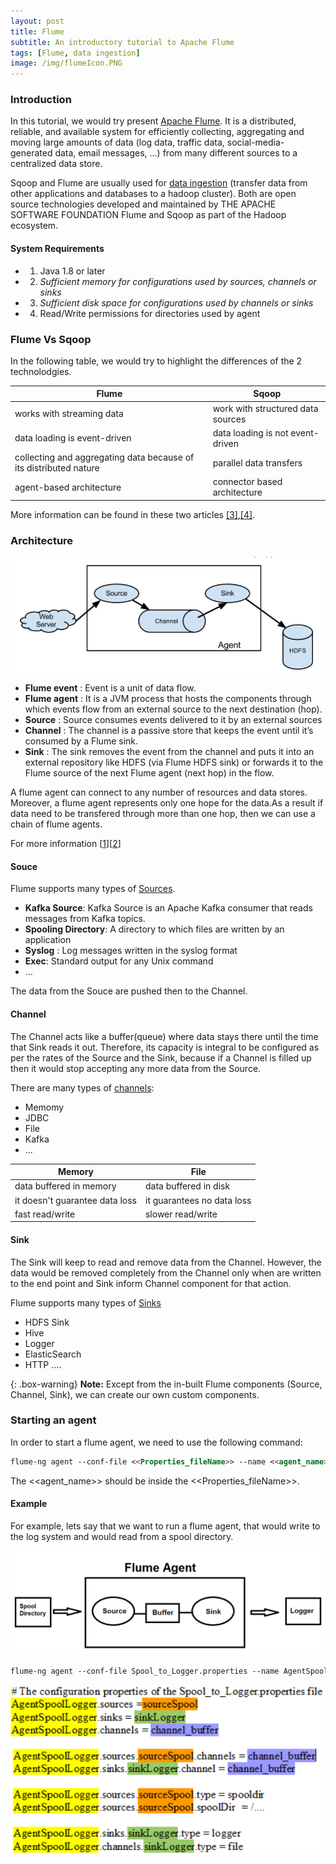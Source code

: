 ```yaml
---
layout: post
title: Flume 
subtitle: An introductory tutorial to Apache Flume
tags: [Flume, data ingestion]
image: /img/flumeIcon.PNG
---
```


### Introduction

In this tutorial, we would try present [Apache Flume](https://flume.apache.org/FlumeUserGuide.html). It is a distributed, reliable, and available system for efficiently collecting, aggregating and moving large amounts of data (log data, traffic data, social-media-generated data, email messages, ...) from many different sources to a centralized data store.

Sqoop and Flume are usually used for [data ingestion](https://whatis.techtarget.com/definition/data-ingestion) (transfer data from other applications and databases to a hadoop cluster). Both are open source technologies developed and maintained by THE APACHE SOFTWARE FOUNDATION Flume and Sqoop as part of the Hadoop ecosystem.

#### System Requirements
- 1) Java 1.8 or later 
- 2) _Sufficient memory for configurations used by sources, channels or sinks_ 
- 3)  _Sufficient disk space for configurations used by channels or sinks_ 
- 4) Read/Write permissions for directories used by agent 

### Flume Vs Sqoop

In the following table, we would try to highlight the differences of the 2 technolodgies.

| Flume | Sqoop | 
|-------|--------|
| works with streaming data | work with structured data sources |
| data loading is event-driven | data loading is not event-driven| 
| collecting and aggregating data because of its distributed nature | parallel data transfers  |
| agent-based architecture |  connector based architecture  |

More information can be found in these two articles [[3]](https://data-flair.training/blogs/apache-sqoop-vs-flume/),[[4]](https://www.dezyre.com/article/sqoop-vs-flume-battle-of-the-hadoop-etl-tools-/176).

### Architecture

![useful image](/assets/flumeDataFlow.PNG)

- **Flume event** : Event is a unit of data flow.
- **Flume agent** : It is a JVM process that hosts the components through which events flow from an external source to the next destination (hop).
- **Source** : Source consumes events delivered to it by an external sources
- **Channel** : The channel is a passive store that keeps the event until it’s consumed by a Flume sink.
- **Sink** : The sink removes the event from the channel and puts it into an external repository like HDFS (via Flume HDFS sink) or forwards it to the Flume source of the next Flume agent (next hop) in the flow.

A flume agent can connect to any number of resources and data stores. Moreover, a flume agent represents only one hope for the data.As a result if data need to be transfered through more than one hop, then we can use a chain of flume agents.

For more information [[1](https://blogs.apache.org/flume/entry/flume_ng_architecture)][[2](https://blog.cloudera.com/blog/2011/12/apache-flume-architecture-of-flume-ng-2/)]

#### Souce
Flume supports many types of [Sources](https://flume.apache.org/releases/content/1.9.0/FlumeUserGuide.html#flume-sources). 

- **Kafka Source**: Kafka Source is an Apache Kafka consumer that reads messages from Kafka topics.
- **Spooling Directory**: A directory to which files are written by an application
- **Syslog** : Log messages written in the syslog format
- **Exec**: Standard output for any Unix command
- ...

The data from the Souce are pushed then to the Channel.

#### Channel
The Channel acts like a buffer(queue) where data stays there until the time that Sink reads it out. Therefore, its capacity is integral to be configured as per the rates of the Source and the Sink, because if a Channel is filled up then it would stop accepting any more data from the Source.

There are many types of [channels](http://flume.apache.org/releases/content/1.9.0/FlumeUserGuide.html#flume-channels): 

- Memomy
- JDBC
- File
- Kafka
- ...


| Memory | File | 
|-------|--------|
| data buffered in memory | data buffered in disk |
| it doesn't guarantee data loss | it guarantees no data loss | 
| fast read/write | slower read/write  |

#### Sink

The Sink will keep to read and remove data from the Channel. However, the data would be removed completely from the Channel only when are written to the end point and Sink inform Channel component for that action.

Flume supports many types of [Sinks](http://flume.apache.org/releases/content/1.9.0/FlumeUserGuide.html#flume-sink-processors)
- HDFS Sink
- Hive 
- Logger
- ElasticSearch
- HTTP
....

{: .box-warning}
**Note:** Except from the in-built Flume components (Source, Channel, Sink), we can create our own custom components.


### Starting an agent

In order to start a flume agent, we need to use the following command:
```markdown
flume-ng agent --conf-file <<Properties_fileName>> --name <<agent_name>>
```
The <<agent_name>> should be inside the <<Properties_fileName>>.

#### Example
For example, lets say that we want to run a flume agent, that would write to the log system and would read from a spool directory.

![useful image](/assets/spool_to_loggerDiagram.PNG)


```markdown
flume-ng agent --conf-file Spool_to_Logger.properties --name AgentSpoolLogger
```

![useful image](/assets/spool_to_loggerPropertiesFile.PNG)
